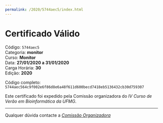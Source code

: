 ```yaml
---
permalink: /2020/5744aec5/index.html
---
```


# Certificado Válido

Código: `5744aec5`<br>
Categoria: **monitor**<br>
Curso: **Monitor**<br>
Data: **27/01/2020 a 31/01/2020**<br>
Carga Horária: **30**<br>
Edição: **2020**<br>


Código completo: `5744aec564c9f002e6f86d8e6a48f611d600becd7418eb5136432cb30d759307`


Este certificado foi expedido pela Comissão organizadora do *IV Curso de Verão em Bioinformática da UFMG*.

----

Qualquer dúvida contacte a [_Comissão Organizadora_](<mailto:cursobioinfoufmg@gmail.com$subject=[Certificados]>)

